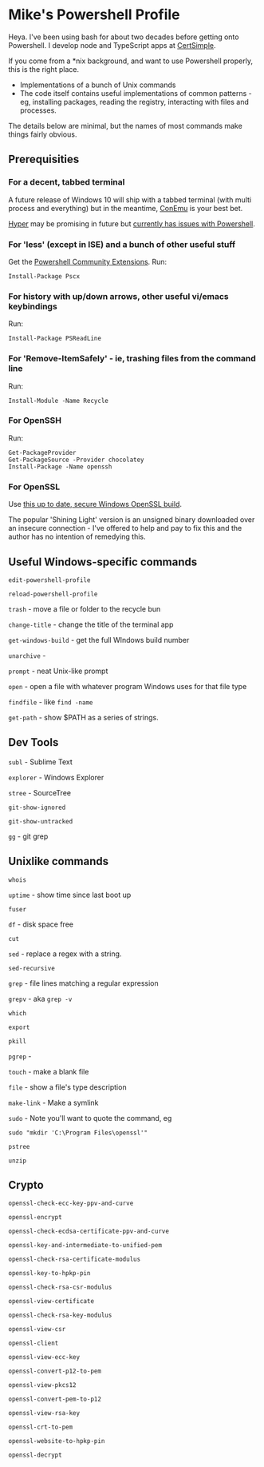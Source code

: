 # Mike's Powershell Profile

Heya. I've been using bash for about two decades before getting onto Powershell. I develop node and TypeScript apps at [CertSimple](https://certsimple.com). 

If you come from a *nix background, and want to use Powershell properly, this is the right place.

 - Implementations of a bunch of Unix commands
 - The code itself contains useful implementations of common patterns - eg, installing packages, reading the registry, interacting with files and processes.

The details below are minimal, but the names of most commands make things fairly obvious.

## Prerequisities

### For a decent, tabbed terminal

A future release of Windows 10 will ship with a tabbed terminal (with multi process and everything) but in the meantime, [ConEmu](https://conemu.github.io/) is your best bet. 

[Hyper](https://hyper.is/) may be promising in future but [currently has issues with Powershell](https://github.com/zeit/hyper/issues/1121).

### For 'less' (except in ISE) and a bunch of other useful stuff

Get the [Powershell Community Extensions](https://github.com/Pscx/Pscx). Run:

	Install-Package Pscx

### For history with up/down arrows, other useful vi/emacs keybindings

Run:

	Install-Package PSReadLine

### For 'Remove-ItemSafely' - ie, trashing files from the command line

Run:

	Install-Module -Name Recycle

### For OpenSSH

Run:

	Get-PackageProvider
	Get-PackageSource -Provider chocolatey
	Install-Package -Name openssh

### For OpenSSL

Use [this up to date, secure Windows OpenSSL build](https://indy.fulgan.com/SSL/). 

The popular 'Shining Light' version is an unsigned binary downloaded over an insecure connection - I've offered to help and pay to fix this and the author has no intention of remedying this.

## Useful Windows-specific commands

`edit-powershell-profile`

`reload-powershell-profile`

`trash` - move a file or folder to the recycle bun

`change-title` - change the title of the terminal app

`get-windows-build` - get the full WIndows build number

`unarchive` - 

`prompt` - neat Unix-like prompt

`open` - open a file with whatever program Windows uses for that file type

`findfile` - like  `find -name`

`get-path` - show $PATH as a series of strings.

## Dev Tools

`subl` - Sublime Text

`explorer` - Windows Explorer

`stree` - SourceTree

`git-show-ignored`

`git-show-untracked`

`gg` - git grep

## Unixlike commands

`whois` 

`uptime` - show time since last boot up

`fuser` 

`df` - disk space free

`cut` 

`sed` - replace a regex with a string. 

`sed-recursive`

`grep` - file lines matching a regular expression

`grepv` - aka `grep -v`

`which`

`export`

`pkill`

`pgrep` - 

`touch` - make a blank file

`file` - show a file's type description

`make-link` - Make a symlink

`sudo` -  Note you'll want to quote the command, eg 

	sudo "mkdir 'C:\Program Files\openssl'"

`pstree`

`unzip`

## Crypto

`openssl-check-ecc-key-ppv-and-curve`

`openssl-encrypt`

`openssl-check-ecdsa-certificate-ppv-and-curve`

`openssl-key-and-intermediate-to-unified-pem`

`openssl-check-rsa-certificate-modulus`

`openssl-key-to-hpkp-pin`

`openssl-check-rsa-csr-modulus`

`openssl-view-certificate`

`openssl-check-rsa-key-modulus`

`openssl-view-csr`

`openssl-client`

`openssl-view-ecc-key`

`openssl-convert-p12-to-pem`

`openssl-view-pkcs12`

`openssl-convert-pem-to-p12`

`openssl-view-rsa-key`

`openssl-crt-to-pem`

`openssl-website-to-hpkp-pin`

`openssl-decrypt`